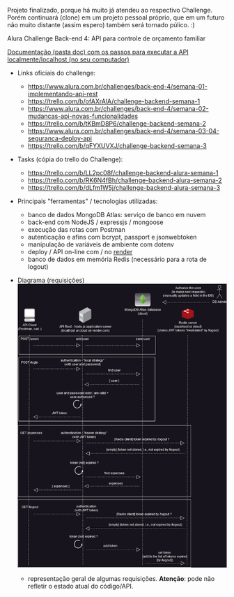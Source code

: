 Projeto finalizado, porque há muito já atendeu ao respectivo Challenge. Porém continuará (clone) em um projeto pessoal próprio, que em um futuro não muito distante (assim espero) também será tornado púlico. :)

Alura Challenge Back-end 4: API para controle de orçamento familiar

[Documentação (pasta doc) com os passos para executar a API localmente/localhost (no seu computador)](https://github.com/Goliass/alura-challenge-back-end-4/tree/main/doc)

* Links oficiais do challenge:
  * https://www.alura.com.br/challenges/back-end-4/semana-01-implementando-api-rest
  * https://trello.com/b/ofAXrAlA/challenge-backend-semana-1
  * https://www.alura.com.br/challenges/back-end-4/semana-02-mudancas-api-novas-funcionalidades
  * https://trello.com/b/tKBmD8P6/challenge-backend-semana-2
  * https://www.alura.com.br/challenges/back-end-4/semana-03-04-seguranca-deploy-api
  * https://trello.com/b/qFYXUVXJ/challenge-backend-semana-3


* Tasks (cópia do trello do Challenge): 
  * https://trello.com/b/LL2pc08f/challenge-backend-alura-semana-1
  * https://trello.com/b/RK6N4fBh/challenge-backend-alura-semana-2
  * https://trello.com/b/dLfm1W5j/challenge-backend-alura-semana-3

* Principais "ferramentas" / tecnologias utilizadas:

  * banco de dados MongoDB Atlas: serviço de banco em nuvem
  * back-end com NodeJS / expressjs / mongoose
  * execução das rotas com Postman
  * autenticação e afins com bcrypt, passport e jsonwebtoken
  * manipulação de variáveis de ambiente com dotenv
  * deploy / API on-line com / no [render](https://render.com/)
  * banco de dados em memória Redis (necessário para a rota de logout)

* Diagrama (requisições)  
  ![](./doc/family-budget-api-diagram.drawio.png)
  * representação geral de algumas requisições. **Atenção**: pode não refletir o estado atual do código/API.
